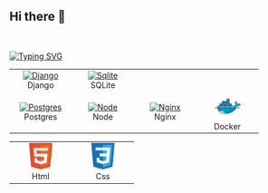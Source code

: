 ## Hi there 👋


<br />

[![Typing SVG](https://readme-typing-svg.herokuapp.com?color=%2336BCF7&lines=My+technology+stack+🥪)](https://git.io/typing-svg)
      
<table width="100%">
      <tr>
        <td align="center" width="96">
          <a href="#stack">
            <img
              src="https://cdn.icon-icons.com/icons2/2107/PNG/512/file_type_django_icon_130645.png"
              width="48"
              height="48"
              alt="Django"
            />
          </a>
          <br />Django
        </td>
        <td align="center" width="96">
          <a href="#stack">
            <img
              src="https://upload.wikimedia.org/wikipedia/commons/thumb/9/97/Sqlite-square-icon.svg/2048px-Sqlite-square-icon.svg.png"
              width="48"
              height="48"
              alt="Sqlite"
            />
          </a>
          <br />SQLite
        </td>
      </tr>
      <tr>
        <td align="center" width="96">
          <a href="#stack">
            <img
              src="https://upload.wikimedia.org/wikipedia/commons/thumb/2/29/Postgresql_elephant.svg/1920px-Postgresql_elephant.svg.png"
              width="48"
              height="48"
              alt="Postgres"
            />
          </a>
          <br />Postgres
        </td>
        <td align="center" width="96">
          <a href="#stack">
            <img
              src="https://cdn.freebiesupply.com/logos/thumbs/2x/nodejs-1-logo.png"
              width="58"
              height="48"
              alt="Node"
            />
          </a>
          <br />Node
        </td>
        <td align="center" width="96">
          <a href="#stack">
            <img
              src="https://cdn.iconscout.com/icon/free/png-256/nginx-3628948-3030173.png"
              width="48"
              height="48"
              alt="Nginx"
            />
          </a>
          <br />Nginx
        </td>
        <td align="center" width="96">
          <a href="#stack">
            <img
              src="https://github.com/devicons/devicon/blob/master/icons/docker/docker-original.svg"
              width="48"
              height="48"
              alt="docker"
            />
          </a>
          <br />Docker
        </td>
      </tr>
      <tr>
      </tr>
</table>
<table width="100%">
      <tr>
<!--         <td align="center" width="96">
          <a href="#stack">
            <img
              src="https://raw.githubusercontent.com/devicons/devicon/master/icons/javascript/javascript-original.svg"
              width="48"
              height="48"
              alt="JavaScript"
            />
          </a>
          <br />JavaScript
        </td> -->
<!--         <td align="center" width="96">
          <a href="#stack">
            <img
              src="https://raw.githubusercontent.com/devicons/devicon/master/icons/typescript/typescript-original.svg"
              width="48"
              height="48"
              alt="TypeScript"
            />
          </a>
          <br />TypeScript
        </td> -->
      </tr>
      <tr>
        <td align="center" width="96">
          <a href="#stack">
            <img
              src="https://github.com/devicons/devicon/blob/master/icons/html5/html5-original.svg"
              width="48"
              height="48"
              alt="Html5"
            />
          </a>
          <br />Html
        </td>
        <td align="center" width="96">
          <a href="#stack">
            <img
              src="https://github.com/devicons/devicon/blob/master/icons/css3/css3-original.svg"
              width="48"
              height="48"
              alt="css3"
            />
          </a>
          <br />Css
        </td>
      </tr>
   </table>
</div>
<!--
**DIJEXX/DIJEXX** is a ✨ _special_ ✨ repository because its `README.md` (this file) appears on your GitHub profile.

Here are some ideas to get you started:

- 🔭 I’m currently working on ...
- 🌱 I’m currently learning ...
- 👯 I’m looking to collaborate on ...
- 🤔 I’m looking for help with ...
- 💬 Ask me about ...
- 📫 How to reach me: ...
- 😄 Pronouns: ...
- ⚡ Fun fact: ...
-->
